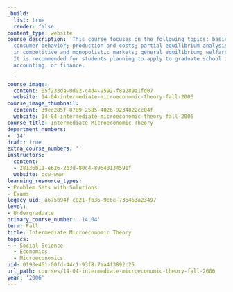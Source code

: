 ```yaml
---
_build:
  list: true
  render: false
content_type: website
course_description: 'This course focuses on the following topics: basic theory of
  consumer behavior; production and costs; partial equilibrium analysis of pricing
  in competitive and monopolistic markets; general equilibrium; welfare; and externalities.
  It is recommended for students planning to apply to graduate school in economics,
  accounting, or finance.

  '
course_image:
  content: 05f233da-0d92-c4d4-9592-f8a289a1fd07
  website: 14-04-intermediate-microeconomic-theory-fall-2006
course_image_thumbnail:
  content: 39ec285f-8789-2585-4026-9234822cc04f
  website: 14-04-intermediate-microeconomic-theory-fall-2006
course_title: Intermediate Microeconomic Theory
department_numbers:
- '14'
draft: true
extra_course_numbers: ''
instructors:
  content:
  - 28136b11-e626-2b3d-80c4-89640134591f
  website: ocw-www
learning_resource_types:
- Problem Sets with Solutions
- Exams
legacy_uid: a675b94f-c021-fb36-9c6e-736463a23497
level:
- Undergraduate
primary_course_number: '14.04'
term: Fall
title: Intermediate Microeconomic Theory
topics:
- - Social Science
  - Economics
  - Microeconomics
uid: 0193e461-00fd-44c1-93f8-7aa4f3892c25
url_path: courses/14-04-intermediate-microeconomic-theory-fall-2006
year: '2006'
---
```

